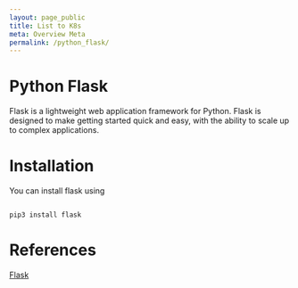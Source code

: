 ```yaml
---
layout: page_public
title: List to K8s
meta: Overview Meta
permalink: /python_flask/
---
```


# Python Flask

Flask is a lightweight web application framework for Python. Flask is designed to make getting started quick and easy, with the ability to scale up to complex applications.

# Installation

You can install flask using

<code>
pip3 install flask
</code>


# References

[Flask](https://palletsprojects.com/p/flask/)




